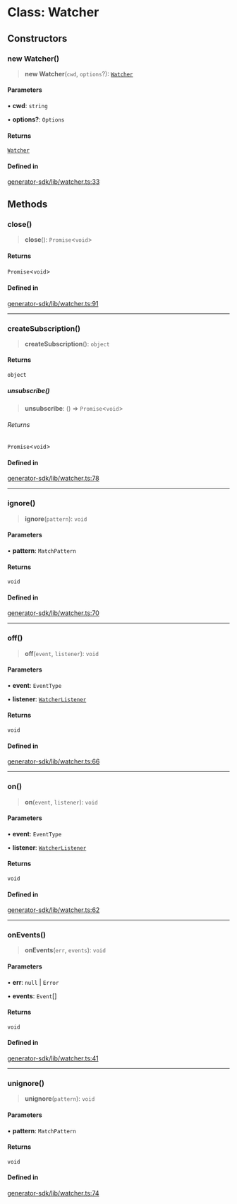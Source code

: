 # Class: Watcher

## Constructors

### new Watcher()

> **new Watcher**(`cwd`, `options`?): [`Watcher`](Watcher.md)

#### Parameters

• **cwd**: `string`

• **options?**: `Options`

#### Returns

[`Watcher`](Watcher.md)

#### Defined in

[generator-sdk/lib/watcher.ts:33](https://github.com/andreisergiu98/baeta/blob/277f62f15bfdecc05d507a84e60b62e5bc08a747/packages/generator-sdk/lib/watcher.ts#L33)

## Methods

### close()

> **close**(): `Promise`\<`void`\>

#### Returns

`Promise`\<`void`\>

#### Defined in

[generator-sdk/lib/watcher.ts:91](https://github.com/andreisergiu98/baeta/blob/277f62f15bfdecc05d507a84e60b62e5bc08a747/packages/generator-sdk/lib/watcher.ts#L91)

***

### createSubscription()

> **createSubscription**(): `object`

#### Returns

`object`

##### unsubscribe()

> **unsubscribe**: () => `Promise`\<`void`\>

###### Returns

`Promise`\<`void`\>

#### Defined in

[generator-sdk/lib/watcher.ts:78](https://github.com/andreisergiu98/baeta/blob/277f62f15bfdecc05d507a84e60b62e5bc08a747/packages/generator-sdk/lib/watcher.ts#L78)

***

### ignore()

> **ignore**(`pattern`): `void`

#### Parameters

• **pattern**: `MatchPattern`

#### Returns

`void`

#### Defined in

[generator-sdk/lib/watcher.ts:70](https://github.com/andreisergiu98/baeta/blob/277f62f15bfdecc05d507a84e60b62e5bc08a747/packages/generator-sdk/lib/watcher.ts#L70)

***

### off()

> **off**(`event`, `listener`): `void`

#### Parameters

• **event**: `EventType`

• **listener**: [`WatcherListener`](../type-aliases/WatcherListener.md)

#### Returns

`void`

#### Defined in

[generator-sdk/lib/watcher.ts:66](https://github.com/andreisergiu98/baeta/blob/277f62f15bfdecc05d507a84e60b62e5bc08a747/packages/generator-sdk/lib/watcher.ts#L66)

***

### on()

> **on**(`event`, `listener`): `void`

#### Parameters

• **event**: `EventType`

• **listener**: [`WatcherListener`](../type-aliases/WatcherListener.md)

#### Returns

`void`

#### Defined in

[generator-sdk/lib/watcher.ts:62](https://github.com/andreisergiu98/baeta/blob/277f62f15bfdecc05d507a84e60b62e5bc08a747/packages/generator-sdk/lib/watcher.ts#L62)

***

### onEvents()

> **onEvents**(`err`, `events`): `void`

#### Parameters

• **err**: `null` \| `Error`

• **events**: `Event`[]

#### Returns

`void`

#### Defined in

[generator-sdk/lib/watcher.ts:41](https://github.com/andreisergiu98/baeta/blob/277f62f15bfdecc05d507a84e60b62e5bc08a747/packages/generator-sdk/lib/watcher.ts#L41)

***

### unignore()

> **unignore**(`pattern`): `void`

#### Parameters

• **pattern**: `MatchPattern`

#### Returns

`void`

#### Defined in

[generator-sdk/lib/watcher.ts:74](https://github.com/andreisergiu98/baeta/blob/277f62f15bfdecc05d507a84e60b62e5bc08a747/packages/generator-sdk/lib/watcher.ts#L74)
